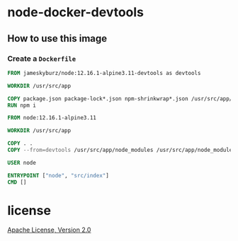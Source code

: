 # node-docker-devtools

## How to use this image

### Create a `Dockerfile`

```dockerfile
FROM jameskyburz/node:12.16.1-alpine3.11-devtools as devtools

WORKDIR /usr/src/app

COPY package.json package-lock*.json npm-shrinkwrap*.json /usr/src/app/
RUN npm i

FROM node:12.16.1-alpine3.11

WORKDIR /usr/src/app

COPY . .
COPY --from=devtools /usr/src/app/node_modules /usr/src/app/node_modules

USER node

ENTRYPOINT ["node", "src/index"]
CMD []
```
# license
[Apache License, Version 2.0](LICENSE)
